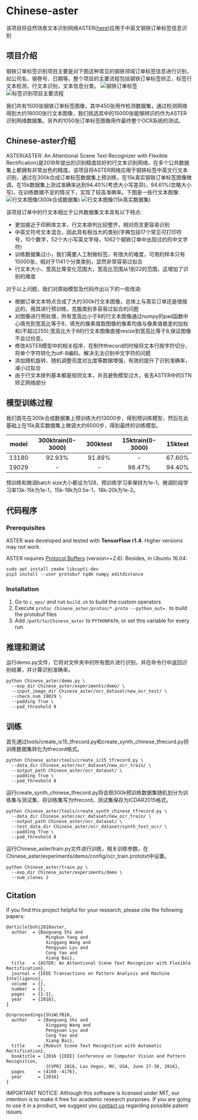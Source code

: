 # Chinese-aster
该项目将自然场景文本识别网络ASTER([here](https://ieeexplore.ieee.org/abstract/document/8395027/))应用于中英文钢铁订单标签信息识别

## 项目介绍
钢铁订单标签识别项目主要是对下图这种常见的钢铁领域订单标签信息进行识别，如公司名、钢卷号、日期等。整个项目的主要流程包括钢铁订单标签矫正，标签行文本检测，行文本识别，文本信息分类。
![](/相关图片/钢铁订单.jpg "钢铁订单标签")
![](/相关图片/钢铁订单标签识别流程.jpg "标签识别项目主要流程")

我们共有1500张钢铁订单标签图像，其中450张用作检测数据集，通过检测网络得到大约18000张行文本图像，我们挑选其中的15000张能够辨识的作为ASTER识别网络数据集。另外的1050张订单标签图像用作最终整个OCR系统的测试。

## Chinese-aster介绍
ASTER(ASTER: An Attentional Scene Text Recognizer with Flexible Rectification)是2018年提出的识别精度较好的行文本识别网络，在多个公共数据集上都拥有非常出色的精度。该项目将ASTER网络应用于钢铁标签中英文行文本识别，通过在300k合成订单标签数据集上预训练，在15k真实钢铁订单标签图像微调，在15k数据集上测试准确率达到94.40%(考虑大小写差异)，94.61%(忽略大小写)，在训练数据不足的情况下，实现了较高准确率。下图是一些行文本图像:
![](/相关图片/行文本图像300k合成数据集.jpg "行文本图像(300k合成数据集)")
![](/相关图片/行文本图像15k真实数据集.jpg "行文本图像(15k真实数据集)")

该项目订单中的行文本相比于公共数据集文本具有以下特点:
 - 更加接近于印刷体文本，行文本排列比较整齐，相对而言更容易识别
 - 中英文符号文本混合，因此具有相当大的类别(字典包括17个常见可打印符号，10个数字，52个大小写英文字母，1062个钢铁订单中出现过的的中文字符)
 - 训练数据集过小，我们需要人工制做标签，有很大的难度，可用的样本只有15000张，相对于1141个分类类别，显然非常容易过拟合
 - 行文本大小、宽高比等变化范围大，宽高比范围从1到22的范围，这增加了识别的难度

对于以上问题，我们对原始模型及代码作出以下的一些改进:
 - 根据订单文本特点合成了大约300k行文本图像，总体上与真实订单还是很接近的，用其进行预训练，克服类别多容易过拟合的问题
 - 对图像进行预处理，所有宽高比小于8的行文本图像通过numpy的pad函数中心填充到宽高比等于8，填充的像素值取图像的像素均值与像素值极差的加权和(不超过255);宽高比大于8的行文本图像直接resize到宽高比等于8,保证图像不会过份变。
 - 修改ASTER模型中的相关程序，在制作tfrecord的时候将文本行按字符切分，将单个字符转化为utf-8编码，解决无法识别中文字符的问题
 - 添加随机旋转、随机调整亮度对比度等数据增强，有效的提升了识别准确率，减小过拟合
 - 由于行文本排列基本都是规则文本，并且避免模型过大，省去ASTER中的STN矫正网络部分

## 模型训练过程
我们首先在300k合成数据集上预训练大约13000步，得到预训练模型，然后在此基础上在15k真实数据集上微调大约6000步，得到最终的训练模型。

model | 300ktrain(0-3000) | 300ktest | 15ktrain(0-3000) | 15ktest
:-: | :-: | :-: | :-: | :-:
13180 | 92.93% | 91.89% | - | 67.60% |
19029 | - | - | 98.47% | 94.40% |

预训练和微调batch size大小都设为128，预训练学习率保持为1e-1，微调阶段学习率13k-15k为1e-1，15k-18k为0.5e-1，18k-20k为1e-2。

## 代码程序
### Prerequisites
ASTER was developed and tested with **TensorFlow r1.4**. Higher versions may not work.

ASTER requires [Protocol Buffers](https://github.com/google/protobuf) (version>=2.6). Besides, in Ubuntu 16.04:
```
sudo apt install cmake libcupti-dev
pip3 install --user protobuf tqdm numpy editdistance
```

### Installation
  1. Go to `c_ops/` and run `build.sh` to build the custom operators
  2. Execute `protoc Chinese_aster/protos/*.proto --python_out=.` to build the protobuf files
  3. Add `/path/to/Chinese_aster` to `PYTHONPATH`, or set this variable for every run

## 推理和测试
运行demo.py文件，它将对文件夹中的所有图片进行识别，并在命令行中返回识别结果，并计算识别准确率。
```
python Chinese_aster/demo.py \
  --exp_dir Chinese_aster/experiments/demo/ \
  --input_image_dir Chinese_aster/ocr_dataset/new_ocr_test/ \
  --check_num 19029 \
  --padding True \
  --pad_threshold 8
```

## 训练
首先通过tools/create_ic15_tfrecord.py和create_synth_chinese_tfrecord.py将训练数据集转化为tfrecord格式。
```
python Chinese_aster/tools/create_ic15_tfrecord.py \
  --data_dir Chinese_aster/ocr_dataset/new_ocr_train/ \
  --output_path Chinese_aster/ocr_dataset/ \
  --padding True \
  --pad_threshold 8
```
运行create_synth_chinese_tfrecord.py将会把300k预训练数据集随机划分为训练集与测试集，将训练集写为tfrecord，测试集保存为ICDAR2015格式。
```
python Chinese_aster/tools/create_synth_chinese_tfrecord.py \
  --data_dir Chinese_aster/ocr_dataset/new_ocr_train/ \
  --output_path Chinese_aster/ocr_dataset/ \
  --test_data_dir Chinese_aster/ocr_dataset/synth_test_ocr/ \
  --padding True \
  --pad_threshold 8
```
运行Chinese_aster/train.py文件进行训练，相关训练参数，在Chinese_aster/experiments/demo/config/ocr_train.prototxt中设置。
```
python Chinese_aster/train.py \
  --exp_dir Chinese_aster/experiments/demo \
  --num_clones 2
```

## Citation

If you find this project helpful for your research, please cite the following papers:

```
@article{bshi2018aster,
  author  = {Baoguang Shi and
               Mingkun Yang and
               Xinggang Wang and
               Pengyuan Lyu and
               Cong Yao and
               Xiang Bai},
  title   = {ASTER: An Attentional Scene Text Recognizer with Flexible Rectification},
  journal = {IEEE Transactions on Pattern Analysis and Machine Intelligence}, 
  volume  = {}, 
  number  = {}, 
  pages   = {1-1},
  year    = {2018}, 
}

@inproceedings{ShiWLYB16,
  author    = {Baoguang Shi and
               Xinggang Wang and
               Pengyuan Lyu and
               Cong Yao and
               Xiang Bai},
  title     = {Robust Scene Text Recognition with Automatic Rectification},
  booktitle = {2016 {IEEE} Conference on Computer Vision and Pattern Recognition,
               {CVPR} 2016, Las Vegas, NV, USA, June 27-30, 2016},
  pages     = {4168--4176},
  year      = {2016}
}
```

IMPORTANT NOTICE: Although this software is licensed under MIT, our intention is to make it free for academic research purposes. If you are going to use it in a product, we suggest you [contact us](xbai@hust.edu.cn) regarding possible patent issues.
